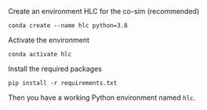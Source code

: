 Create an environment HLC for the co-sim (recommended)

```
conda create --name hlc python=3.8
```

Activate the environment

```
conda activate hlc
```

Install the required packages

```
pip install -r requirements.txt
```

Then you have a working Python environment named ``hlc``.
